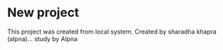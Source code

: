  # New project
 
 This project was created from local system.
 Created by sharadha khapra (alpna)...
 study by Alpna